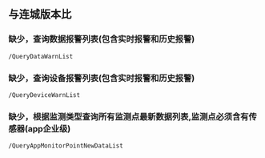 

## 与连城版本比
###  缺少，查询数据报警列表(包含实时报警和历史报警)
```
/QueryDataWarnList

```

###  缺少，查询设备报警列表(包含实时报警和历史报警)
```
/QueryDeviceWarnList

```

###   缺少，根据监测类型查询所有监测点最新数据列表,监测点必须含有传感器(app企业级)
```
/QueryAppMonitorPointNewDataList
```
